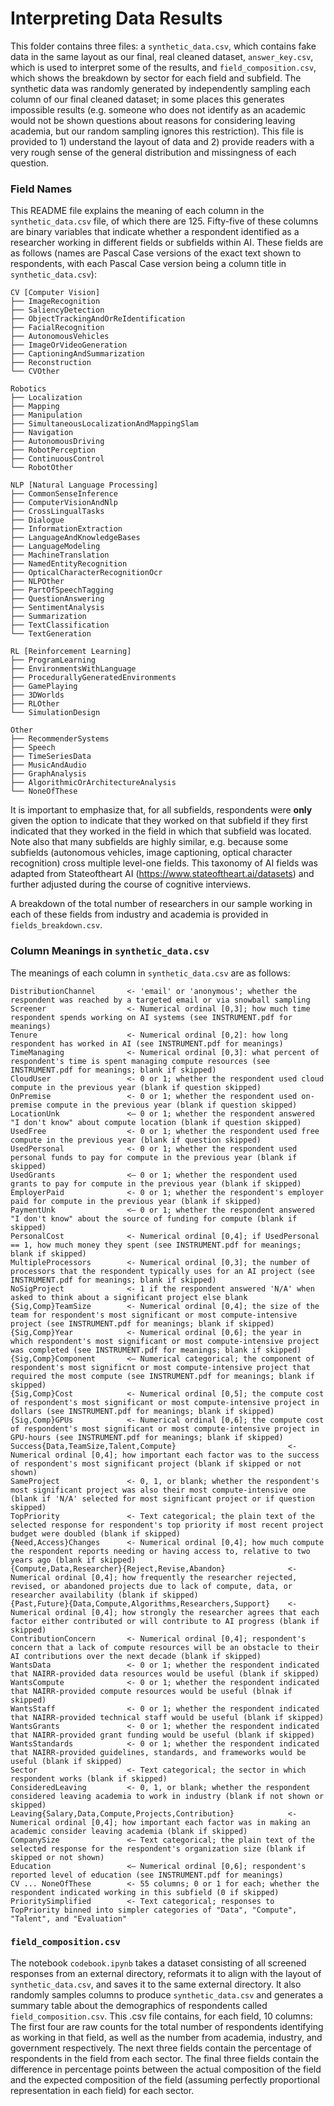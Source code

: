 # Interpreting Data Results

This folder contains three files: a `synthetic_data.csv`, which contains fake data in the same layout as our final, real cleaned dataset, `answer_key.csv`, which is used to interpret some of the results, and `field_composition.csv`, which shows the breakdown by sector for each field and subfield. The synthetic data was randomly generated by independently sampling each column of our final cleaned dataset; in some places this generates impossible results (e.g. someone who does not identify as an academic would not be shown questions about reasons for considering leaving academia, but our random sampling ignores this restriction). This file is provided to 1) understand the layout of data and 2) provide readers with a very rough sense of the general distribution and missingness of each question.

### Field Names

This README file explains the meaning of each column in the `synthetic_data.csv` file, of which there are 125. Fifty-five of these columns are binary variables that indicate whether a respondent identified as a researcher working in different fields or subfields within AI. These fields are as follows (names are Pascal Case versions of the exact text shown to respondents, with each Pascal Case version being a column title in `synthetic_data.csv`):

```
CV [Computer Vision]
├── ImageRecognition
├── SaliencyDetection
├── ObjectTrackingAndOrReIdentification
├── FacialRecognition
├── AutonomousVehicles
├── ImageOrVideoGeneration
├── CaptioningAndSummarization
├── Reconstruction
└── CVOther

Robotics
├── Localization
├── Mapping
├── Manipulation
├── SimultaneousLocalizationAndMappingSlam
├── Navigation
├── AutonomousDriving
├── RobotPerception
├── ContinuousControl
└── RobotOther

NLP [Natural Language Processing]
├── CommonSenseInference
├── ComputerVisionAndNlp
├── CrossLingualTasks
├── Dialogue
├── InformationExtraction
├── LanguageAndKnowledgeBases
├── LanguageModeling
├── MachineTranslation
├── NamedEntityRecognition
├── OpticalCharacterRecognitionOcr
├── NLPOther
├── PartOfSpeechTagging
├── QuestionAnswering
├── SentimentAnalysis
├── Summarization
├── TextClassification
└── TextGeneration

RL [Reinforcement Learning]
├── ProgramLearning
├── EnvironmentsWithLanguage
├── ProcedurallyGeneratedEnvironments
├── GamePlaying
├── 3DWorlds
├── RLOther
└── SimulationDesign

Other
├── RecommenderSystems
├── Speech
├── TimeSeriesData
├── MusicAndAudio
├── GraphAnalysis
├── AlgorithmicOrArchitectureAnalysis
└── NoneOfThese
```

It is important to emphasize that, for all subfields, respondents were **only** given the option to indicate that they worked on that subfield if they first indicated that they worked in the field in which that subfield was located. Note also that many subfields are highly similar, e.g. because some subfields (autonomous vehicles, image captioning, optical character recognition) cross multiple level-one fields. This taxonomy of AI fields was adapted from Stateoftheart AI (https://www.stateoftheart.ai/datasets) and further adjusted during the course of cognitive interviews.

A breakdown of the total number of researchers in our sample working in each of these fields from industry and academia is provided in `fields_breakdown.csv`.

### Column Meanings in `synthetic_data.csv`

The meanings of each column in `synthetic_data.csv` are as follows:

```
DistributionChannel       <- 'email' or 'anonymous'; whether the respondent was reached by a targeted email or via snowball sampling
Screener                  <- Numerical ordinal [0,3]; how much time respondent spends working on AI systems (see INSTRUMENT.pdf for meanings)
Tenure                    <- Numerical ordinal [0,2]: how long respondent has worked in AI (see INSTRUMENT.pdf for meanings)
TimeManaging              <- Numerical ordinal [0,3]: what percent of respondent's time is spent managing compute resources (see INSTRUMENT.pdf for meanings; blank if skipped)
CloudUser                 <- 0 or 1; whether the respondent used cloud compute in the previous year (blank if question skipped)
OnPremise                 <- 0 or 1; whether the respondent used on-premise compute in the previous year (blank if question skipped)
LocationUnk               <— 0 or 1; whether the respondent answered "I don't know" about compute location (blank if question skipped) 
UsedFree                  <- 0 or 1; whether the respondent used free compute in the previous year (blank if question skipped)
UsedPersonal              <- 0 or 1; whether the respondent used personal funds to pay for compute in the previous year (blank if skipped)
UsedGrants 		          <— 0 or 1; whether the respondent used grants to pay for compute in the previous year (blank if skipped) 
EmployerPaid              <- 0 or 1; whether the respondent's employer paid for compute in the previous year (blank if skipped)
PaymentUnk                <— 0 or 1; whether the respondent answered "I don't know" about the source of funding for compute (blank if skipped)
PersonalCost              <- Numerical ordinal [0,4]; if UsedPersonal == 1, how much money they spent (see INSTRUMENT.pdf for meanings; blank if skipped)
MultipleProcessors        <- Numerical ordinal [0,3]; the number of processors that the respondent typically uses for an AI project (see INSTRUMENT.pdf for meanings; blank if skipped)
NoSigProject              <- 1 if the respondent answered 'N/A' when asked to think about a significant project else blank
{Sig,Comp}TeamSize        <- Numerical ordinal [0,4]; the size of the team for respondent's most significant or most compute-intensive project (see INSTRUMENT.pdf for meanings; blank if skipped)
{Sig,Comp}Year            <- Numerical ordinal [0,6]; the year in which respondent's most significant or most compute-intensive project was completed (see INSTRUMENT.pdf for meanings; blank if skipped)
{Sig,Comp}Component       <— Numerical categorical; the component of respondent's most significnt or most compute-intensive project that required the most compute (see INSTRUMENT.pdf for meanings; blank if skipped)
{Sig,Comp}Cost            <- Numerical ordinal [0,5]; the compute cost of respondent's most significant or most compute-intensive project in dollars (see INSTRUMENT.pdf for meanings; blank if skipped)
{Sig,Comp}GPUs            <- Numerical ordinal [0,6]; the compute cost of respondent's most significant or most compute-intensive project in GPU-hours (see INSTRUMENT.pdf for meanings; blank if skipped)
Success{Data,TeamSize,Talent,Compute}                         <- Numerical ordinal [0,4]; how important each factor was to the success of respondent's most significant project (blank if skipped or not shown)
SameProject               <- 0, 1, or blank; whether the respondent's most significant project was also their most compute-intensive one (blank if 'N/A' selected for most significant project or if question skipped)
TopPriority               <- Text categorical; the plain text of the selected response for respondent's top priority if most recent project budget were doubled (blank if skipped)
{Need,Access}Changes      <- Numerical ordinal [0,4]; how much compute the respondent reports needing or having access to, relative to two years ago (blank if skipped)
{Compute,Data,Researcher}{Reject,Revise,Abandon}              <- Numerical ordinal [0,4]; how frequently the researcher rejected, revised, or abandoned projects due to lack of compute, data, or researcher availability (blank if skipped)
{Past,Future}{Data,Compute,Algorithms,Researchers,Support}    <- Numerical ordinal [0,4]; how strongly the researcher agrees that each factor either contributed or will contribute to AI progress (blank if skipped)
ContributionConcern       <- Numerical ordinal [0,4]; respondent's concern that a lack of compute resources will be an obstacle to their AI contributions over the next decade (blank if skipped)
WantsData                 <- 0 or 1; whether the respondent indicated that NAIRR-provided data resources would be useful (blank if skipped)
WantsCompute              <- 0 or 1; whether the respondent indicated that NAIRR-provided compute resources would be useful (blnak if skipped)
WantsStaff                <- 0 or 1; whether the respondent indicated that NAIRR-provided technical staff would be useful (blank if skipped)
WantsGrants               <- 0 or 1; whether the respondent indicated that NAIRR-provided grant funding would be useful (blank if skipped)
WantsStandards            <- 0 or 1; whether the respondent indicated that NAIRR-provided guidelines, standards, and frameworks would be useful (blank if skipped)
Sector                    <- Text categorical; the sector in which respondent works (blank if skipped)
ConsideredLeaving         <- 0, 1, or blank; whether the respondent considered leaving academia to work in industry (blank if not shown or skipped)
Leaving{Salary,Data,Compute,Projects,Contribution}            <- Numerical ordinal [0,4]; how important each factor was in making an academic consider leaving academia (blank if skipped)
CompanySize               <– Text categorical; the plain text of the selected response for the respondent's organization size (blank if skipped or not shown)
Education                 <— Numerical ordinal [0,6]; respondent's reported level of education (see INSTRUMENT.pdf for meanings)
CV ... NoneOfThese        <- 55 columns; 0 or 1 for each; whether the respondent indicated working in this subfield (0 if skipped)
PrioritySimplified        <- Text categorical; responses to TopPriority binned into simpler categories of "Data", "Compute", "Talent", and "Evaluation"
```


### `field_composition.csv`

The notebook `codebook.ipynb` takes a dataset consisting of all screened responses from an external directory, reformats it to align with the layout of `synthetic_data.csv`, and saves it to the same external directory. It also randomly samples columns to produce `synthetic_data.csv` and generates a summary table about the demographics of respondents called `field_composition.csv`. This .csv file contains, for each field, 10 columns: The first four are raw counts for the total number of respondents identifying as working in that field, as well as the number from academia, industry, and government respectively. The next three fields contain the percentage of respondents in the field from each sector. The final three fields contain the difference in percentage points between the actual composition of the field and the expected composition of the field (assuming perfectly proportional representation in each field) for each sector. 
